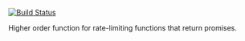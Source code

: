 [![Build Status](https://travis-ci.org/klarstrup/spjaeld.svg?branch=master)](https://travis-ci.org/klarstrup/spjaeld)

Higher order function for rate-limiting functions that return promises.
